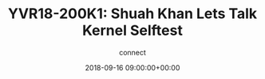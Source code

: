 ---
amazon_s3_presentation_url: None
amazon_s3_video_url: None
author: connect
categories:
- yvr18
comments: false
date: '2018-09-16 09:00:00+00:00'
image:
  featured: true
  name: YVR18-200K1.png
  path: /assets/images/featured-images/YVR18-200K1.png
layout: resource-post
session_id: YVR18-200K1
session_track: Keynote, Linux Kernel, Kernel Validation
slideshare_presentation_url: None
speakers:
- biography: '""'
  company: Samsung OSG
  job-title: Sr. Linux Kernel Engineer
  name: Shuah Khan
  speaker-image: ShuahKhan.gif
title: 'YVR18-200K1: Shuah Khan Lets Talk Kernel Selftest'
youtube_video_url: None
---